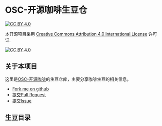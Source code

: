 # OSC-开源咖啡生豆仓

[![CC BY 4.0][cc-by-shield]][cc-by]

本开源项目采用 [Creative Commons Attribution 4.0 International License][cc-by] 许可证.

[![CC BY 4.0][cc-by-image]][cc-by]

## 关于本项目

这里是[OSC-开源咖啡](https://oscoffee.github.io/product/#/)的生豆仓库，主要分享咖啡生豆的相关信息。

- [Fork me on github](https://github.com/OSCoffee/origin/fork)
- [提交Pull Request](https://github.com/OSCoffee/origin/pulls)
- [提交Issue](https://github.com/OSCoffee/origin/issues)

## 生豆目录

<!--TODO re-categorize coffee beans by region? -->

[cc-by]: https://creativecommons.org/licenses/by/4.0/deed.zh
[cc-by-image]: https://i.creativecommons.org/l/by/4.0/88x31.png
[cc-by-shield]: https://img.shields.io/badge/License-CC%20BY%204.0-lightgrey.svg
